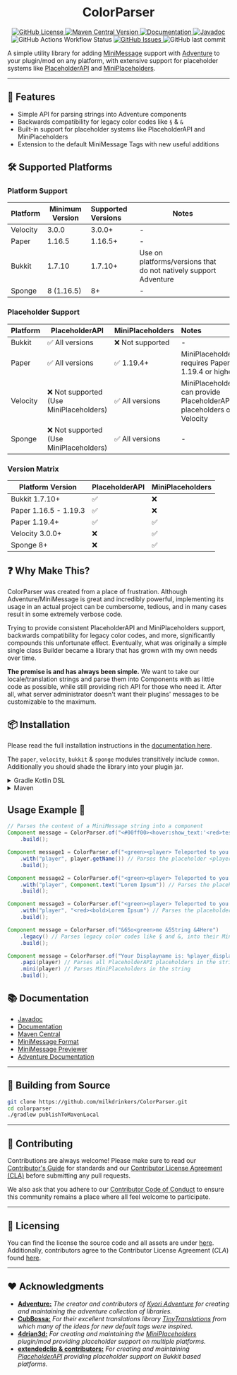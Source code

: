 <h1 style="text-align:center;">ColorParser</h1>

<p style="text-align:center;">
    <a href="https://github.com/milkdrinkers/ColorParser/blob/main/LICENSE">
        <img alt="GitHub License" src="https://img.shields.io/github/license/milkdrinkers/ColorParser?style=for-the-badge&color=blue&labelColor=141417">
    </a>
    <a href="https://central.sonatype.com/artifact/io.github.milkdrinkers/colorparser-common">
        <img alt="Maven Central Version" src="https://img.shields.io/maven-central/v/io.github.milkdrinkers/colorparser-common?style=for-the-badge&labelColor=141417">
    </a>
    <a href="https://milkdrinkers.athyrium.eu/colorparser">
        <img alt="Documentation" src="https://img.shields.io/badge/DOCUMENTATION-900C3F?style=for-the-badge&labelColor=141417">
    </a>
    <a href="https://javadoc.io/doc/io.github.milkdrinkers/colorparser-common">
        <img alt="Javadoc" src="https://img.shields.io/badge/JAVADOC-8A2BE2?style=for-the-badge&labelColor=141417">
    </a>
    <img alt="GitHub Actions Workflow Status" src="https://img.shields.io/github/actions/workflow/status/milkdrinkers/ColorParser/ci.yml?style=for-the-badge&labelColor=141417">
    <a href="https://github.com/milkdrinkers/ColorParser/issues">
        <img alt="GitHub Issues" src="https://img.shields.io/github/issues/milkdrinkers/ColorParser?style=for-the-badge&labelColor=141417">
    </a>
    <img alt="GitHub last commit" src="https://img.shields.io/github/last-commit/milkdrinkers/ColorParser?style=for-the-badge&labelColor=141417">
</p>

A simple utility library for adding [MiniMessage](https://docs.advntr.dev/minimessage/format.html) support with [Adventure](https://docs.advntr.dev/index.html) to your plugin/mod on any platform, with extensive support for placeholder systems like [PlaceholderAPI](https://github.com/PlaceholderAPI/PlaceholderAPI) and [MiniPlaceholders](https://github.com/MiniPlaceholders/MiniPlaceholders). 

---

## 🌟 Features
- Simple API for parsing strings into Adventure components
- Backwards compatibility for legacy color codes like `§` & `&`
- Built-in support for placeholder systems like PlaceholderAPI and MiniPlaceholders
- Extension to the default MiniMessage Tags with new useful additions

## 🛠️ Supported Platforms

### Platform Support

| Platform | Minimum Version | Supported Versions | Notes                                                            |
|----------|-----------------|:-------------------|------------------------------------------------------------------|
| Velocity | 3.0.0           | 3.0.0+             | -                                                                |
| Paper    | 1.16.5          | 1.16.5+            | -                                                                |
| Bukkit   | 1.7.10          | 1.7.10+            | Use on platforms/versions that do not natively support Adventure |
| Sponge   | 8 (1.16.5)      | 8+                 | -                                                                |

### Placeholder Support

| Platform | PlaceholderAPI                         | MiniPlaceholders | Notes                                                                |
|----------|----------------------------------------|------------------|:---------------------------------------------------------------------|
| Bukkit   | ✅ All versions                         | ❌ Not supported | -                                                                    |
| Paper    | ✅ All versions                         | ✅ 1.19.4+ | MiniPlaceholders requires Paper 1.19.4 or higher                     |
| Velocity | ❌ Not supported (Use MiniPlaceholders) | ✅ All versions | MiniPlaceholders can provide PlaceholderAPI placeholders on Velocity |
| Sponge   | ❌ Not supported (Use MiniPlaceholders) | ✅ All versions | -                                                                    |

### Version Matrix

| Platform Version      | PlaceholderAPI | MiniPlaceholders |
|-----------------------|---------------|------------------|
| Bukkit 1.7.10+        | ✅ | ❌ |
| Paper 1.16.5 - 1.19.3 | ✅ | ❌ |
| Paper 1.19.4+         | ✅ | ✅ |
| Velocity 3.0.0+       | ❌ | ✅ |
| Sponge 8+             | ❌ | ✅ |

## ❓ Why Make This?

ColorParser was created from a place of frustration. Although Adventure/MiniMessage is great and incredibly powerful, implementing its usage in an actual project can be cumbersome, tedious, and in many cases result in some extremely verbose code. 

Trying to provide consistent PlaceholderAPI and MiniPlaceholders support, backwards compatibility for legacy color codes, and more, significantly compounds this unfortunate effect. Eventually, what was originally a simple single class Builder became a library that has grown with my own needs over time.

**The premise is and has always been simple.** We want to take our locale/translation strings and parse them into Components with as little code as possible, while still providing rich API for those who need it. After all, what server administrator doesn't want their plugins' messages to be customizable to the maximum. 

## 📦 Installation

Please read the full installation instructions in the [documentation here](https://milkdrinkers.athyrium.eu/colorparser/installation).

The `paper`, `velocity`, `bukkit` & `sponge` modules transitively include `common`. Additionally you should shade the library into your plugin jar.

<details>
<summary>Gradle Kotlin DSL</summary>

```kotlin
repositories {
    mavenCentral()
}

dependencies {
    implementation("io.github.milkdrinkers:colorparser-paper:VERSION")
    implementation("io.github.milkdrinkers:colorparser-velocity:VERSION")
    implementation("io.github.milkdrinkers:colorparser-bukkit:VERSION")
}
```
</details>

<details>
<summary>Maven</summary>

```xml
<project>
    <dependencies>
        <dependency>
            <groupId>io.github.milkdrinkers</groupId>
            <artifactId>colorparser-paper</artifactId>
            <version>VERSION</version>
        </dependency>
        <dependency>
            <groupId>io.github.milkdrinkers</groupId>
            <artifactId>colorparser-velocity</artifactId>
            <version>VERSION</version>
        </dependency>
        <dependency>
            <groupId>io.github.milkdrinkers</groupId>
            <artifactId>colorparser-bukkit</artifactId>
            <version>VERSION</version>
        </dependency>
    </dependencies>
</project>
```
</details>

## Usage Example 🚀

```java
// Parses the content of a MiniMessage string into a component
Component message = ColorParser.of("<#00ff00><hover:show_text:'<red>test'>R G B!")
    .build();
```

```java
Component message1 = ColorParser.of("<green><player> Teleported to you.")
    .with("player", player.getName()) // Parses the placeholder <player> with the player's name
    .build();

Component message2 = ColorParser.of("<green><player> Teleported to you.")
    .with("player", Component.text("Lorem Ipsum")) // Parses the placeholder <player> with an Adventure Component
    .build();

Component message3 = ColorParser.of("<green><player> Teleported to you.")
    .with("player", "<red><bold>Lorem Ipsum") // Parses the placeholder <player> with MiniMessage string
    .build();
```

```java
Component message = ColorParser.of("&6So<green>me &5String &4Here")
    .legacy() // Parses legacy color codes like § and &, into their MiniMessage equivalents
    .build();
```

```java
Component message = ColorParser.of("Your Displayname is: %player_displayname%")
    .papi(player) // Parses all PlaceholderAPI placeholders in the string
    .mini(player) // Parses MiniPlaceholders in the string
    .build();
```

## 📚 Documentation 

- [Javadoc](https://javadoc.io/doc/io.github.milkdrinkers/colorparser-common)
- [Documentation](https://milkdrinkers.athyrium.eu/colorparser)
- [Maven Central](https://central.sonatype.com/search?q=colorparser&namespace=io.github.milkdrinkers)
- [MiniMessage Format](https://docs.advntr.dev/minimessage/format.html)
- [MiniMessage Previewer](https://webui.advntr.dev/)
- [Adventure Documentation](https://docs.advntr.dev/index.html)

---

## 🔨 Building from Source 

```bash
git clone https://github.com/milkdrinkers/ColorParser.git
cd colorparser
./gradlew publishToMavenLocal
```

---

## 🔧 Contributing

Contributions are always welcome! Please make sure to read our [Contributor's Guide](CONTRIBUTING.md) for standards and our [Contributor License Agreement (CLA)](CONTRIBUTOR_LICENSE_AGREEMENT.md) before submitting any pull requests.

We also ask that you adhere to our [Contributor Code of Conduct](CODE_OF_CONDUCT.md) to ensure this community remains a place where all feel welcome to participate.

---

## 📝 Licensing

You can find the license the source code and all assets are under [here](../LICENSE). Additionally, contributors agree to the Contributor License Agreement \(*CLA*\) found [here](CONTRIBUTOR_LICENSE_AGREEMENT.md).

---

## ❤️ Acknowledgments

- [**Adventure:**](https://github.com/KyoriPowered/adventure) *The creator and contributors of [_Kyori Adventure_](https://github.com/KyoriPowered/adventure) for creating and maintaining the adventure collection of libraries.*
- [**CubBossa:**](https://github.com/CubBossa) *For their excellent translations library [_TinyTranslations_](https://github.com/CubBossa/TinyTranslations) from which many of the ideas for new default tags were inspired.*
- [**4drian3d:**](https://github.com/4drian3d) *For creating and maintaining the [_MiniPlaceholders_](https://github.com/MiniPlaceholders/MiniPlaceholders) plugin/mod providing placeholder support on multiple platforms.*
- [**extendedclip & contributors:**](https://github.com/PlaceholderAPI/PlaceholderAPI/graphs/contributors) *For creating and maintaining [_PlaceholderAPI_](https://github.com/placeholderapi/placeholderapi/) providing placeholder support on Bukkit based platforms.*
